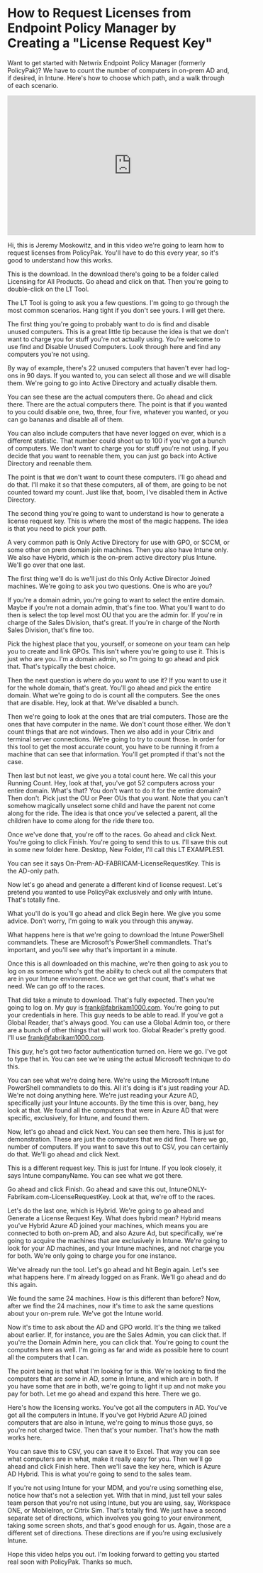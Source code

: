 # How to Request Licenses from Endpoint Policy Manager by Creating a "License Request Key"

Want to get started with Netwrix Endpoint Policy Manager (formerly PolicyPak)? We have to count the
number of computers in on-prem AD and, if desired, in Intune. Here's how to choose which path, and a
walk through of each scenario.

<iframe width="560" height="315" src="https://www.youtube.com/embed/VEfdj8mMM4I" title="How to Request a &quot;License Request Key&quot;" frameborder="0" allow="accelerometer; autoplay; clipboard-write; encrypted-media; gyroscope; picture-in-picture; web-share" allowfullscreen="1"></iframe>

Hi, this is Jeremy Moskowitz, and in this video we're going to learn how to request licenses from
PolicyPak. You'll have to do this every year, so it's good to understand how this works.

This is the download. In the download there's going to be a folder called Licensing for All
Products. Go ahead and click on that. Then you're going to double-click on the LT Tool.

The LT Tool is going to ask you a few questions. I'm going to go through the most common scenarios.
Hang tight if you don't see yours. I will get there.

The first thing you're going to probably want to do is find and disable unused computers. This is a
great little tip because the idea is that we don't want to charge you for stuff you're not actually
using. You're welcome to use find and Disable Unused Computers. Look through here and find any
computers you're not using.

By way of example, there's 22 unused computers that haven't ever had log-ons in 90 days. If you
wanted to, you can select all those and we will disable them. We're going to go into Active
Directory and actually disable them.

You can see these are the actual computers there. Go ahead and click there. There are the actual
computers there. The point is that if you wanted to you could disable one, two, three, four five,
whatever you wanted, or you can go bananas and disable all of them.

You can also include computers that have never logged on ever, which is a different statistic. That
number could shoot up to 100 if you've got a bunch of computers. We don't want to charge you for
stuff you're not using. If you decide that you want to reenable them, you can just go back into
Active Directory and reenable them.

The point is that we don't want to count these computers. I'll go ahead and do that. I'll make it so
that these computers, all of them, are going to be not counted toward my count. Just like that,
boom, I've disabled them in Active Directory.

The second thing you're going to want to understand is how to generate a license request key. This
is where the most of the magic happens. The idea is that you need to pick your path.

A very common path is Only Active Directory for use with GPO, or SCCM, or some other on prem domain
join machines. Then you also have Intune only. We also have Hybrid, which is the on-prem active
directory plus Intune. We'll go over that one last.

The first thing we'll do is we'll just do this Only Active Director Joined machines. We're going to
ask you two questions. One is who are you?

If you're a domain admin, you're going to want to select the entire domain. Maybe if you're not a
domain admin, that's fine too. What you'll want to do then is select the top level most OU that you
are the admin for. If you're in charge of the Sales Division, that's great. If you're in charge of
the North Sales Division, that's fine too.

Pick the highest place that you, yourself, or someone on your team can help you to create and link
GPOs. This isn't where you're going to use it. This is just who are you. I'm a domain admin, so I'm
going to go ahead and pick that. That's typically the best choice.

Then the next question is where do you want to use it? If you want to use it for the whole domain,
that's great. You'll go ahead and pick the entire domain. What we're going to do is count all the
computers. See the ones that are disable. Hey, look at that. We've disabled a bunch.

Then we're going to look at the ones that are trial computers. Those are the ones that have computer
in the name. We don't count those either. We don't count things that are not windows. Then we also
add in your Citrix and terminal server connections. We're going to try to count those. In order for
this tool to get the most accurate count, you have to be running it from a machine that can see that
information. You'll get prompted if that's not the case.

Then last but not least, we give you a total count here. We call this your Running Count. Hey, look
at that, you've got 52 computers across your entire domain. What's that? You don't want to do it for
the entire domain? Then don't. Pick just the OU or Peer OUs that you want. Note that you can't
somehow magically unselect some child and have the parent not come along for the ride. The idea is
that once you've selected a parent, all the children have to come along for the ride there too.

Once we've done that, you're off to the races. Go ahead and click Next. You're going to click
Finish. You're going to send this to us. I'll save this out in some new folder here. Desktop, New
Folder, I'll call this LT EXAMPLES1.

You can see it says On-Prem-AD-FABRICAM-LicenseRequestKey. This is the AD-only path.

Now let's go ahead and generate a different kind of license request. Let's pretend you wanted to use
PolicyPak exclusively and only with Intune. That's totally fine.

What you'll do is you'll go ahead and click Begin here. We give you some advice. Don't worry, I'm
going to walk you through this anyway.

What happens here is that we're going to download the Intune PowerShell commandlets. These are
Microsoft's PowerShell commandlets. That's important, and you'll see why that's important in a
minute.

Once this is all downloaded on this machine, we're then going to ask you to log on as someone who's
got the ability to check out all the computers that are in your Intune environment. Once we get that
count, that's what we need. We can go off to the races.

That did take a minute to download. That's fully expected. Then you're going to log on. My guy is
frank@fabrikam1000.com. You're going to put your credentials in here. This guy needs to be able to
read. If you've got a Global Reader, that's always good. You can use a Global Admin too, or there
are a bunch of other things that will work too. Global Reader's pretty good. I'll use
frank@fabrikam1000.com.

This guy, he's got two factor authentication turned on. Here we go. I've got to type that in. You
can see we're using the actual Microsoft technique to do this.

You can see what we're doing here. We're using the Microsoft Intune PowerShell commandlets to do
this. All it's doing is it's just reading your AD. We're not doing anything here. We're just reading
your Azure AD, specifically just your Intune accounts. By the time this is over, bang, hey look at
that. We found all the computers that were in Azure AD that were specific, exclusively, for Intune,
and found them.

Now, let's go ahead and click Next. You can see them here. This is just for demonstration. These are
just the computers that we did find. There we go, number of computers. If you want to save this out
to CSV, you can certainly do that. We'll go ahead and click Next.

This is a different request key. This is just for Intune. If you look closely, it says Intune
companyName. You can see what we got there.

Go ahead and click Finish. Go ahead and save this out, IntuneONLY-Fabrikam.com-LicenseRequestKey.
Look at that, we're off to the races.

Let's do the last one, which is Hybrid. We're going to go ahead and Generate a License Request Key.
What does hybrid mean? Hybrid means you've Hybrid Azure AD joined your machines, which means you are
connected to both on-prem AD, and also Azure Ad, but specifically, we're going to acquire the
machines that are exclusively in Intune. We're going to look for your AD machines, and your Intune
machines, and not charge you for both. We're only going to charge you for one instance.

We've already run the tool. Let's go ahead and hit Begin again. Let's see what happens here. I'm
already logged on as Frank. We'll go ahead and do this again.

We found the same 24 machines. How is this different than before? Now, after we find the 24
machines, now it's time to ask the same questions about your on-prem rule. We've got the Intune
world.

Now it's time to ask about the AD and GPO world. It's the thing we talked about earlier. If, for
instance, you are the Sales Admin, you can click that. If you're the Domain Admin here, you can
click that. You're going to count the computers here as well. I'm going as far and wide as possible
here to count all the computers that I can.

The point being is that what I'm looking for is this. We're looking to find the computers that are
some in AD, some in Intune, and which are in both. If you have some that are in both, we're going to
light it up and not make you pay for both. Let me go ahead and expand this here. There we go.

Here's how the licensing works. You've got all the computers in AD. You've got all the computers in
Intune. If you've got Hybrid Azure AD joined computers that are also in Intune, we're going to minus
those guys, so you're not charged twice. Then that's your number. That's how the math works here.

You can save this to CSV, you can save it to Excel. That way you can see what computers are in what,
make it really easy for you. Then we'll go ahead and click Finish here. Then we'll save the key
here, which is Azure AD Hybrid. This is what you're going to send to the sales team.

If you're not using Intune for your MDM, and you're using something else, notice how that's not a
selection yet. With that in mind, just tell your sales team person that you're not using Intune, but
you are using, say, Workspace ONE, or MobileIron, or Citrix Sim. That's totally find. We just have a
second separate set of directions, which involves you going to your environment, taking some screen
shots, and that's good enough for us. Again, those are a different set of directions. These
directions are if you're using exclusively Intune.

Hope this video helps you out. I'm looking forward to getting you started real soon with PolicyPak.
Thanks so much.
